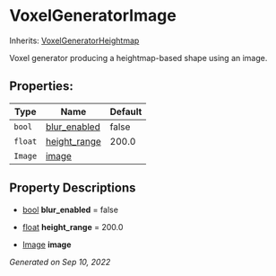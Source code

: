 # VoxelGeneratorImage

Inherits: [VoxelGeneratorHeightmap](VoxelGeneratorHeightmap.md)


Voxel generator producing a heightmap-based shape using an image.

## Properties: 


Type     | Name                             | Default 
-------- | -------------------------------- | --------
`bool`   | [blur_enabled](#i_blur_enabled)  | false   
`float`  | [height_range](#i_height_range)  | 200.0   
`Image`  | [image](#i_image)                |         
<p></p>

## Property Descriptions

- [bool](https://docs.godotengine.org/en/stable/classes/class_bool.html)<span id="i_blur_enabled"></span> **blur_enabled** = false


- [float](https://docs.godotengine.org/en/stable/classes/class_float.html)<span id="i_height_range"></span> **height_range** = 200.0


- [Image](https://docs.godotengine.org/en/stable/classes/class_image.html)<span id="i_image"></span> **image**


_Generated on Sep 10, 2022_
